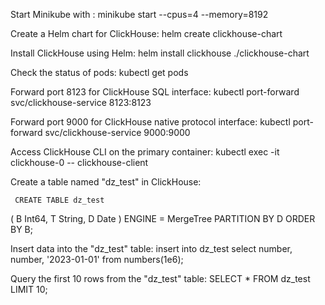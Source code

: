Start Minikube with : minikube start --cpus=4 --memory=8192

Create a Helm chart for ClickHouse: helm create clickhouse-chart

Install ClickHouse using Helm: helm install clickhouse ./clickhouse-chart

Check the status of pods: kubectl get pods

Forward port 8123 for ClickHouse SQL interface: kubectl port-forward svc/clickhouse-service 8123:8123

Forward port 9000 for ClickHouse native protocol interface: kubectl port-forward svc/clickhouse-service 9000:9000

Access ClickHouse CLI on the primary container: kubectl exec -it clickhouse-0 -- clickhouse-client

Create a table named "dz_test" in ClickHouse: 

     CREATE TABLE dz_test
(
    B Int64,
    T String,
    D Date
)
ENGINE = MergeTree
PARTITION BY D
ORDER BY B;

Insert data into the "dz_test" table:  insert into dz_test select number, number, '2023-01-01' from numbers(1e6);

Query the first 10 rows from the "dz_test" table: SELECT * FROM dz_test LIMIT 10;
